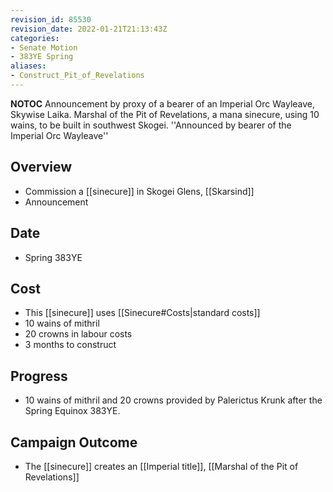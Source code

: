 ```yaml
---
revision_id: 85530
revision_date: 2022-01-21T21:13:43Z
categories:
- Senate Motion
- 383YE Spring
aliases:
- Construct_Pit_of_Revelations
---
```



__NOTOC__
 Announcement by proxy of a bearer of an Imperial Orc Wayleave, Skywise Laika. Marshal of the Pit of Revelations, a mana sinecure, using 10 wains, to be built in southwest Skogei.
''Announced by bearer of the Imperial Orc Wayleave''

## Overview
* Commission a [[sinecure]] in Skogei Glens, [[Skarsind]]
* Announcement

## Date
* Spring 383YE

## Cost
* This [[sinecure]] uses [[Sinecure#Costs|standard costs]]
* 10 wains of mithril
* 20 crowns in labour costs
* 3 months to construct

## Progress
* 10 wains of mithril and 20 crowns provided by Palerictus Krunk after the Spring Equinox 383YE.

## Campaign Outcome
* The [[sinecure]] creates an [[Imperial title]], [[Marshal of the Pit of Revelations]]


